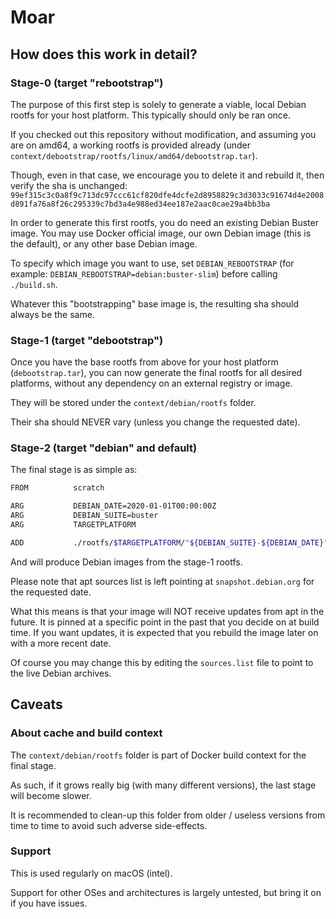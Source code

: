 # Moar

## How does this work in detail?

### Stage-0 (target "rebootstrap")

The purpose of this first step is solely to generate a viable, local Debian rootfs for your host platform.
This typically should only be ran once.

If you checked out this repository without modification, and assuming you are on amd64, a working rootfs is provided already (under `context/debootstrap/rootfs/linux/amd64/debootstrap.tar`).

Though, even in that case, we encourage you to delete it and rebuild it, then verify the sha is unchanged:
`99ef315c3c0a8f9c713dc97ccc61cf820dfe4dcfe2d8958829c3d3033c91674d4e2008d891fa76a8f26c295339c7bd3a4e988ed34ee187e2aac0cae29a4bb3ba`

In order to generate this first rootfs, you do need an existing Debian Buster image.
You may use Docker official image, our own Debian image (this is the default), or any other base Debian image.

To specify which image you want to use, set `DEBIAN_REBOOTSTRAP` (for example: `DEBIAN_REBOOTSTRAP=debian:buster-slim`) before calling `./build.sh`.

Whatever this "bootstrapping" base image is, the resulting sha should always be the same.

### Stage-1 (target "debootstrap")

Once you have the base rootfs from above for your host platform (`debootstrap.tar`), you can now generate the final rootfs for all desired platforms, without any dependency on an external registry or image.

They will be stored under the `context/debian/rootfs` folder.

Their sha should NEVER vary (unless you change the requested date).

### Stage-2 (target "debian" and default)

The final stage is as simple as:

```bash
FROM          scratch                                                                                                   AS debian

ARG           DEBIAN_DATE=2020-01-01T00:00:00Z
ARG           DEBIAN_SUITE=buster
ARG           TARGETPLATFORM

ADD           ./rootfs/$TARGETPLATFORM/"${DEBIAN_SUITE}-${DEBIAN_DATE}".tar /
```

And will produce Debian images from the stage-1 rootfs.

Please note that apt sources list is left pointing at `snapshot.debian.org` for the requested date.

What this means is that your image will NOT receive updates from apt in the future.
It is pinned at a specific point in the past that you decide on at build time.
If you want updates, it is expected that you rebuild the image later on with a more recent date.

Of course you may change this by editing the `sources.list` file to point to the live Debian archives.

## Caveats

### About cache and build context

The `context/debian/rootfs` folder is part of Docker build context for the final stage.

As such, if it grows really big (with many different versions), the last stage will become slower.

It is recommended to clean-up this folder from older / useless versions from time to time to avoid such adverse side-effects.

### Support

This is used regularly on macOS (intel).

Support for other OSes and architectures is largely untested, but bring it on if you have issues.
